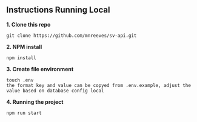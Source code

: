 ## Instructions Running Local

**1. Clone this repo**

```
git clone https://github.com/mnreeves/sv-api.git
```

**2. NPM install**

```
npm install
```

**3. Create file environment**
```
touch .env
the format key and value can be copyed from .env.example, adjust the value based on database config local
```

**4. Running the project**
```
npm run start
```
